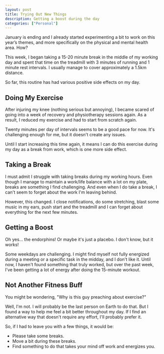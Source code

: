```yaml
---
layout: post
title: Trying Out New Things
description: Getting a boost during the day
categories: ["Personal"]
---
```


January is ending and I already started experimenting a bit to work on this year’s themes, and more specifically on the physical and mental health area. How?

This week, I began taking a 15-20 minute break in the middle of my working day and spent that time on the treadmill with 3 minutes of running and 1 minute rest intervals. I usually manage to cover approximately a 1.5km distance.

So far, this routine has had various positive side effects on my day.

## Doing My Exercise
After injuring my knee (nothing serious but annoying), I became scared of going into a week of recovery and physiotherapy sessions again. As a result, I reduced my exercise and had to start from scratch again.

Twenty minutes per day of intervals seems to be a good pace for now. It's challenging enough for me, but it doesn't create any issues.

Until I start increasing this time again, it means I can do this exercise during my day as a break from work, which is one more side effect.

## Taking a Break
I must admit I struggle with taking breaks during my working hours. Even though I manage to maintain a work/life balance with a lot on my plate, breaks are something I find challenging. And even when I do take a break, I can't seem to forget about the work I'm leaving behind.

However, this changed. I close notifications, do some stretching, blast some music in my ears, push start and the treadmill and I can forget about everything for the next few minutes.

## Getting a Boost
Oh yes... the endorphins! Or maybe it's just a placebo. I don't know, but it works!

Some weekdays are challenging. I might find myself not fully energized during a meeting or a specific task in the midday, and I don't like it. Until now, I haven't found something that truly worked, but over the past week, I've been getting a lot of energy after doing the 15-minute workout.

## Not Another Fitness Buff
You might be wondering, "Why is this guy preaching about exercise?"

Well, I'm not. I will probably be the last person on Earth to do that. But I found a way to help me feel a bit better throughout my day. If I find an alternative way that doesn't require any effort, I'll probably prefer it.

So, if I had to leave you with a few things, it would be:

* Please take some breaks.
* Move a bit during these breaks.
* Find something to do that takes your mind off work and energizes you.
